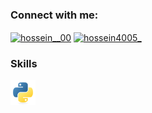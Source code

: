 <h3 Hello world, my name is Hossein and I started programming with Python in 2023 and I plan to learn C++ in the future (: /h3>
<h3 align="left">Connect with me:</h3>
<p align="left">
<a href="https://twitter.com/hossein__00" target="blank"><img align="center" src="https://raw.githubusercontent.com/rahuldkjain/github-profile-readme-generator/master/src/images/icons/Social/twitter.svg" alt="hossein__00" height="30" width="40" /></a>
<a href="https://instagram.com/hoss.codes" target="blank"><img align="center" src="https://raw.githubusercontent.com/rahuldkjain/github-profile-readme-generator/master/src/images/icons/Social/instagram.svg" alt="hossein4005_" height="30" width="40" /></a>
</p>

<h3 align="left">Skills</h3>
<p  </a> <a href="https://www.python.org" target="_blank" rel="noreferrer"> <img src="https://raw.githubusercontent.com/devicons/devicon/master/icons/python/python-original.svg" alt="python" width="40" height="40"/> </a> </p>
